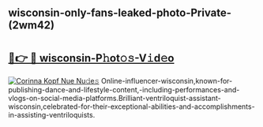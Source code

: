 ## wisconsin-only-fans​-leaked-photo​-Private-(2wm42)


# <h2><a href="https://mediaupload.pro?title=wisconsin&ref=git">🔗👉 🔴 wisconsin-P𝚑ot𝚘𝚜-V𝚒d𝚎o</a></h2>

[![Corinna Kopf Nue Nu𝚍e𝚜](https://i.imgur.com/0qMVB7G.gif)](https://mediaupload.pro?title=wisconsin&ref=git)
Online-influencer-wisconsin,known-for-publishing-dance-and-lifestyle-content,-including-performances-and-vlogs-on-social-media-platforms.Brilliant-ventriloquist-assistant-wisconsin,celebrated-for-their-exceptional-abilities-and-accomplishments-in-assisting-ventriloquists.  